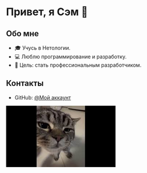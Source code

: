 # Привет, я Сэм 👋

## Обо мне
- 🎓 Учусь в Нетологии.
- 💻 Люблю программирование и разработку.
- 🎯 Цель: стать профессиональным разработчиком.

## Контакты
- GitHub: [@Мой аккаунт](https://github.com/Semynio)

![Мое фото](photo.jpeg)

